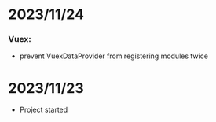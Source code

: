 # 2023/11/24
### Vuex:
* prevent VuexDataProvider from registering modules twice

# 2023/11/23
* Project started
